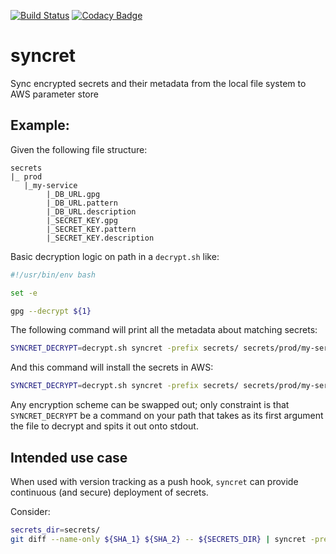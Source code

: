 [![Build Status](https://travis-ci.com/energyhub/syncret.svg?token=6cjLqNNpxhcANoBNSgPt&branch=master)](https://travis-ci.com/energyhub/syncret) [![Codacy Badge](https://api.codacy.com/project/badge/Grade/59d3c3383b80449cbce990aba07ea929)](https://www.codacy.com?utm_source=github.com&amp;utm_medium=referral&amp;utm_content=energyhub/syncret&amp;utm_campaign=Badge_Grade)

# syncret

Sync encrypted secrets and their metadata from the local file system to AWS parameter store


## Example:
Given the following file structure:
```
secrets
|_ prod
   |_my-service
        |_DB_URL.gpg
        |_DB_URL.pattern
        |_DB_URL.description
        |_SECRET_KEY.gpg
        |_SECRET_KEY.pattern
        |_SECRET_KEY.description
```

Basic decryption logic on path in a `decrypt.sh` like:
```bash
#!/usr/bin/env bash

set -e

gpg --decrypt ${1}
```

The following command will print all the metadata about matching secrets:

```bash
SYNCRET_DECRYPT=decrypt.sh syncret -prefix secrets/ secrets/prod/my-service/*.gpg
```

And this command will install the secrets in AWS:

```bash
SYNCRET_DECRYPT=decrypt.sh syncret -prefix secrets/ secrets/prod/my-service/*.gpg
```

Any encryption scheme can be swapped out; only constraint is that `SYNCRET_DECRYPT` be a command on your path that takes as its first argument the file to decrypt and spits it out onto stdout.

## Intended use case

When used with version tracking as a push hook, `syncret` can provide continuous (and secure) deployment of secrets.

Consider:

```bash
secrets_dir=secrets/
git diff --name-only ${SHA_1} ${SHA_2} -- ${SECRETS_DIR} | syncret -prefix ${SECRETS_DIR}
```
